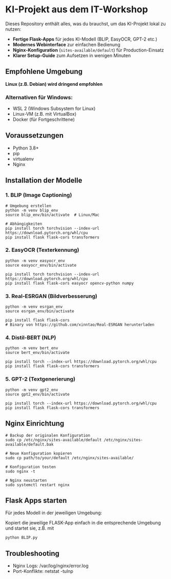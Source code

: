 # KI-Projekt aus dem IT-Workshop

Dieses Repository enthält alles, was du brauchst, um das KI-Projekt lokal zu nutzen:  

- **Fertige Flask-Apps** für jedes KI-Modell (BLIP, EasyOCR, GPT-2 etc.)  
- **Modernes Webinterface** zur einfachen Bedienung  
- **Nginx-Konfiguration** (`sites-available/default`) für Production-Einsatz  
- **Klarer Setup-Guide** zum Aufsetzen in wenigen Minuten  

## Empfohlene Umgebung
**Linux (z.B. Debian) wird dringend empfohlen**

### Alternativen für Windows:
- WSL 2 (Windows Subsystem for Linux)
- Linux-VM (z.B. mit VirtualBox)
- Docker (für Fortgeschrittene)

## Voraussetzungen
- Python 3.8+
- pip
- virtualenv
- Nginx

## Installation der Modelle

### 1. BLIP (Image Captioning)

    # Umgebung erstellen
    python -m venv blip_env
    source blip_env/bin/activate  # Linux/Mac

    # Abhängigkeiten
    pip install torch torchvision --index-url https://download.pytorch.org/whl/cpu
    pip install flask flask-cors transformers

### 2. EasyOCR (Texterkennung)

    python -m venv easyocr_env
    source easyocr_env/bin/activate
    
    pip install torch torchvision --index-url https://download.pytorch.org/whl/cpu
    pip install flask flask-cors easyocr opencv-python numpy

### 3. Real-ESRGAN (Bildverbesserung)

    python -m venv esrgan_env
    source esrgan_env/bin/activate
    
    pip install flask flask-cors
    # Binary von https://github.com/xinntao/Real-ESRGAN herunterladen

### 4. Distil-BERT (NLP)

    python -m venv bert_env
    source bert_env/bin/activate
    
    pip install torch --index-url https://download.pytorch.org/whl/cpu
    pip install flask flask-cors transformers

### 5. GPT-2 (Textgenerierung)

    python -m venv gpt2_env
    source gpt2_env/bin/activate
    
    pip install torch --index-url https://download.pytorch.org/whl/cpu
    pip install flask flask-cors transformers 

## Nginx Einrichtung

    # Backup der originalen Konfiguration
    sudo cp /etc/nginx/sites-available/default /etc/nginx/sites-available/default.bak
    
    # Neue Konfiguration kopieren
    sudo cp path/to/your/default /etc/nginx/sites-available/
    
    # Konfiguration testen
    sudo nginx -t
    
    # Nginx neustarten
    sudo systemctl restart nginx

## Flask Apps starten
Für jedes Modell in der jeweiligen Umgebung:

Kopiert die jeweilige FLASK-App einfach in die entsprechende Umgebung und startet sie, z.B. mit

	python BLIP.py


## Troubleshooting
- Nginx Logs: /var/log/nginx/error.log
- Port-Konflikte: netstat -tulnp
